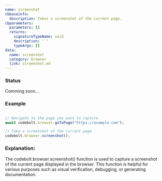 ```yaml
---
name: screenshot
cbbaseinfo:
  description: Takes a screenshot of the current page.
cbparameters:
  parameters: []
  returns:
    signatureTypeName: void
    description: ' '
    typeArgs: []
data:
  name: screenshot
  category: browser
  link: screenshot.md
---
```

<CBBaseInfo/> 
 <CBParameters/>

### Status 

Comming soon...


### Example 

```js 

// Navigate to the page you want to capture
await codebolt.browser.goToPage("https://example.com");

// Take a screenshot of the current page
codebolt.browser.screenshot();

```

### Explanation:

The codebolt.browser.screenshot() function is used to capture a screenshot of the current page displayed in the browser. This function is helpful for various purposes such as visual verification, debugging, or generating documentation.
